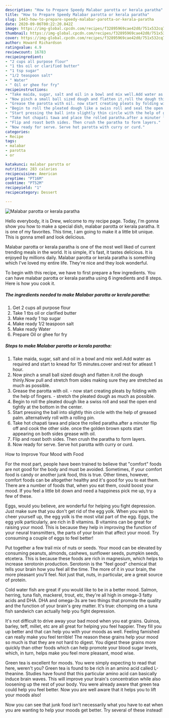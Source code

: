 ```yaml
---
description: "How to Prepare Speedy Malabar parotta or kerala paratha"
title: "How to Prepare Speedy Malabar parotta or kerala paratha"
slug: 1443-how-to-prepare-speedy-malabar-parotta-or-kerala-paratha
date: 2020-09-06T00:22:20.842Z
image: https://img-global.cpcdn.com/recipes/f32895969cae42d0/751x532cq70/malabar-parotta-or-kerala-paratha-recipe-main-photo.jpg
thumbnail: https://img-global.cpcdn.com/recipes/f32895969cae42d0/751x532cq70/malabar-parotta-or-kerala-paratha-recipe-main-photo.jpg
cover: https://img-global.cpcdn.com/recipes/f32895969cae42d0/751x532cq70/malabar-parotta-or-kerala-paratha-recipe-main-photo.jpg
author: Howard Richardson
ratingvalue: 4.9
reviewcount: 16783
recipeingredient:
- "2 cups all purpose flour"
- "1 tbs oil or clarified butter"
- "1 tsp sugar"
- "1/2 teaspoon salt"
- " Water"
- " Oil or ghee for fry"
recipeinstructions:
- "Take maida, sugar, salt and oil in a bowl and mix well.Add water as required and start to knead for 15 minutes.cover and rest for atleast 1 hour."
- "Now pinch a small ball sized dough and flatten it.roll the dough thinly.Now pull and stretch from sides making sure they are stretched as much as possible."
- "Grease the parotta with oil. now start creating pleats by folding with the help of fingers. stretch the pleated dough as much as possible."
- "Begin to roll the pleated dough like a swiss roll and seal the open end tightly at the bottom in the center."
- "Start pressing the ball into slightly thin circle with the help of greased palm. alternatively roll with a rolling pin."
- "Take hot chapati tawa and place the rolled paratha.after a minuter flip off and cook the other side. once the golden brown spots start appearing on both sides grease with oil."
- "Flip and roast both sides. Then crush the paratha to form layers."
- "Now ready for serve. Serve hot parotta with curry or curd."
categories:
- Recipe
tags:
- malabar
- parotta
- or

katakunci: malabar parotta or 
nutrition: 283 calories
recipecuisine: American
preptime: "PT16M"
cooktime: "PT52M"
recipeyield: "1"
recipecategory: Dessert

---
```



![Malabar parotta or kerala paratha](https://img-global.cpcdn.com/recipes/f32895969cae42d0/751x532cq70/malabar-parotta-or-kerala-paratha-recipe-main-photo.jpg)

Hello everybody, it is Drew, welcome to my recipe page. Today, I'm gonna show you how to make a special dish, malabar parotta or kerala paratha. It is one of my favorites. This time, I am going to make it a little bit unique. This is gonna smell and look delicious.



Malabar parotta or kerala paratha is one of the most well liked of current trending meals in the world. It is simple, it's fast, it tastes delicious. It is enjoyed by millions daily. Malabar parotta or kerala paratha is something which I've loved my entire life. They're nice and they look wonderful.


To begin with this recipe, we have to first prepare a few ingredients. You can have malabar parotta or kerala paratha using 6 ingredients and 8 steps. Here is how you cook it.

<!--inarticleads1-->

##### The ingredients needed to make Malabar parotta or kerala paratha:

1. Get 2 cups all purpose flour
1. Take 1 tbs oil or clarified butter
1. Make ready 1 tsp sugar
1. Make ready 1/2 teaspoon salt
1. Make ready  Water
1. Prepare  Oil or ghee for fry




<!--inarticleads2-->

##### Steps to make Malabar parotta or kerala paratha:

1. Take maida, sugar, salt and oil in a bowl and mix well.Add water as required and start to knead for 15 minutes.cover and rest for atleast 1 hour.
1. Now pinch a small ball sized dough and flatten it.roll the dough thinly.Now pull and stretch from sides making sure they are stretched as much as possible.
1. Grease the parotta with oil. - now start creating pleats by folding with the help of fingers. - stretch the pleated dough as much as possible.
1. Begin to roll the pleated dough like a swiss roll and seal the open end tightly at the bottom in the center.
1. Start pressing the ball into slightly thin circle with the help of greased palm. alternatively roll with a rolling pin.
1. Take hot chapati tawa and place the rolled paratha.after a minuter flip off and cook the other side. once the golden brown spots start appearing on both sides grease with oil.
1. Flip and roast both sides. Then crush the paratha to form layers.
1. Now ready for serve. Serve hot parotta with curry or curd.




How to Improve Your Mood with Food


For the most part, people have been trained to believe that "comfort" foods are not good for the body and must be avoided. Sometimes, if your comfort food is candy or another junk food, this is true. Other times, however, comfort foods can be altogether healthy and it's good for you to eat them. There are a number of foods that, when you eat them, could boost your mood. If you feel a little bit down and need a happiness pick me up, try a few of these.

Eggs, would you believe, are wonderful for helping you fight depression. Just make sure that you don't get rid of the egg yolk. When you wish to cheer yourself up, the egg yolk is the most vital part of the egg. Eggs, the egg yolk particularly, are rich in B vitamins. B vitamins can be great for raising your mood. This is because they help in improving the function of your neural transmitters, the parts of your brain that affect your mood. Try consuming a couple of eggs to feel better!

Put together a few trail mix of nuts or seeds. Your mood can be elevated by consuming peanuts, almonds, cashews, sunflower seeds, pumpkin seeds, etcetera. This is because these foods are rich in magnesium, which helps to increase serotonin production. Serotonin is the "feel good" chemical that tells your brain how you feel all the time. The more of it in your brain, the more pleasant you'll feel. Not just that, nuts, in particular, are a great source of protein.

Cold water fish are great if you would like to be in a better mood. Salmon, herring, tuna fish, mackerel, trout, etc, they're all high in omega-3 fatty acids and DHA. DHA and omega-3s are two things that promote the quality and the function of your brain's grey matter. It's true: chomping on a tuna fish sandwich can actually help you fight depression. 

It's not difficult to drive away your bad mood when you eat grains. Quinoa, barley, teff, millet, etc are all great for helping you feel happier. They fill you up better and that can help you with your moods as well. Feeling famished can really make you feel terrible! The reason these grains help your mood so much is that they are not hard to digest. You digest these grains more quickly than other foods which can help promote your blood sugar levels, which, in turn, helps make you feel more pleasant, mood wise.

Green tea is excellent for moods. You were simply expecting to read that here, weren't you? Green tea is found to be rich in an amino acid called L-theanine. Studies have found that this particular amino acid can basically induce brain waves. This will improve your brain's concentration while also loosening up the rest of your body. You were already aware that green tea could help you feel better. Now you are well aware that it helps you to lift your moods also!

Now you can see that junk food isn't necessarily what you have to eat when you are wanting to help your moods get better. Try several of these instead!

